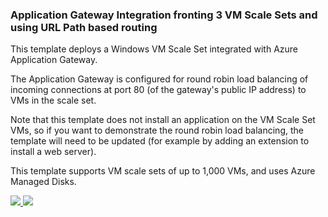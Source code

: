 ### Application Gateway Integration fronting 3 VM Scale Sets and using URL Path based routing ###


This template deploys a Windows VM Scale Set integrated with Azure Application Gateway.

The Application Gateway is configured for round robin load balancing of incoming connections at port 80 (of the gateway's public IP address) to VMs in the scale set. 
 
Note that this template does not install an application on the VM Scale Set VMs, so if you want to demonstrate the round robin load balancing, the template will need to be updated (for example by adding an extension to install a web server). 

This template supports VM scale sets of up to 1,000 VMs, and uses Azure Managed Disks.

<a href="https://portal.azure.com/#create/Microsoft.Template/uri/https%3A%2F%2Fraw.githubusercontent.com%2Fvplauzon%2Fazure-quickstart-templates%2Fmaster%2F201-app-gateway-vmss-url-path-routing-windows%2Fazuredeploy.json" target="_blank">
    <img src="http://azuredeploy.net/deploybutton.png"/>
</a>
<a href="http://armviz.io/#/?load=https%3A%2F%2Fraw.githubusercontent.com%2Fvplauzon%2Fazure-quickstart-templates%2Fmaster%2F201-app-gateway-vmss-url-path-routing-windows%2Fazuredeploy.json" target="_blank">
    <img src="http://armviz.io/visualizebutton.png"/>
</a>
